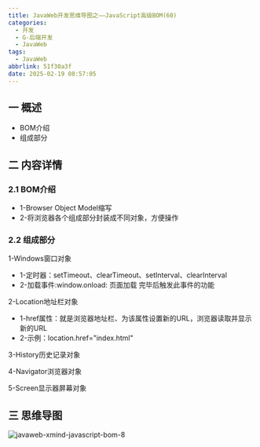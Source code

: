 ```yaml
---
title: JavaWeb开发思维导图之——JavaScript高级BOM(60)
categories:
  - 开发
  - G-后端开发
  - JavaWeb
tags:
  - JavaWeb
abbrlink: 51f30a3f
date: 2025-02-19 08:57:05
---
```

## 一 概述

* BOM介绍
* 组成部分


<!--more-->

## 二 内容详情

### 2.1 BOM介绍

* 1-Browser Object Model缩写
* 2-将浏览器各个组成部分封装成不同对象，方便操作

### 2.2 组成部分

1-Windows窗口对象

* 1-定时器：setTimeout、clearTimeout、setInterval、clearInterval
* 2-加载事件:window.onload: 页面加载 完毕后触发此事件的功能

2-Location地址栏对象

* 1-href属性：就是浏览器地址栏、为该属性设置新的URL，浏览器读取并显示新的URL
* 2-示例：location.href="index.html"

3-History历史记录对象

4-Navigator浏览器对象

5-Screen显示器屏幕对象

## 三 思维导图

![javaweb-xmind-javascript-bom-8][1]



[1]:https://cdn.jsdelivr.net/gh/PGzxc/CDN/blog-java/javaweb-xmind-javascript-bom-8.png